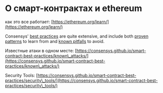 # О смарт-контрактах и ethereum

как это все работает: [https://ethereum.org/learn/](https://ethereum.org/learn/)

Consensys' [best practices](https://consensys.github.io/smart-contract-best-practices/) are quite extensive, and include both [proven patterns](https://consensys.github.io/smart-contract-best-practices/recommendations/) to learn from and [known pitfalls](https://consensys.github.io/smart-contract-best-practices/known\_attacks/) to avoid.

Известные атаки в одном месте: [https://consensys.github.io/smart-contract-best-practices/known\_attacks/](https://consensys.github.io/smart-contract-best-practices/known\_attacks/)

Security Tools: [https://consensys.github.io/smart-contract-best-practices/security\_tools/](https://consensys.github.io/smart-contract-best-practices/security\_tools/)
